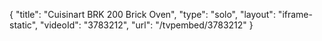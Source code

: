 {
    "title": "Cuisinart BRK 200 Brick Oven",
    "type": "solo",
    "layout": "iframe-static",
    "videoId": "3783212",
    "url": "\/tvpembed\/3783212"
}